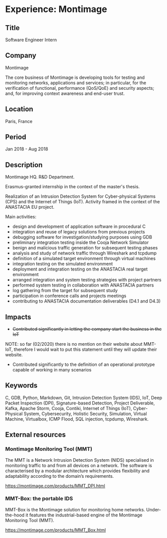 # Experience: Montimage

## Title

Software Engineer Intern

## Company

Montimage

The core business of Montimage is developing tools for testing and monitoring networks, applications and services; in particular, for the verification of functional, performance (QoS/QoE) and security aspects; and, for improving context awareness and end-user trust.

## Location

Paris, France

## Period

Jan 2018 - Aug 2018

## Description

Montimage HQ. R&D Department.

Erasmus-granted internship in the context of the master's thesis.

Realization of an Intrusion Detection System for Cyber-physical Systems (CPS) and the Internet of Things (IoT). Activity framed in the context of the ANASTACIA EU project.

Main activities:

* design and development of application software in procedural C
* integration and reuse of legacy solutions from previous projects
* debugging software for investigation/studying purposes using GDB
* preliminary integration testing inside the Cooja Network Simulator
* benign and malicious traffic generation for subsequent testing phases
* analysis and study of network traffic through Wireshark and tcpdump
* definition of a simulated target environment through virtual machines
* integration testing on the simulated environment
* deployment and integration testing on the ANASTACIA real target environment
* arranged integration and system testing strategies with project partners
* performed system testing in collaboration with ANASTACIA partners
* log gathering from the target for subsequent study
* participation in conference calls and projects meetings
* contributing to ANASTACIA documentation deliverables (D4.1 and D4.3)

## Impacts

* ~~Contributed significantly in letting the company start the business in the IoT~~

NOTE: so far (02/2020) there is no mention on their website about MMT-IoT, therefore I would wait to put this statement until they will update their website.

* Contributed significantly to the definition of an operational prototype capable of working in many scenarios

## Keywords

C, GDB, Python, Markdown, Git, Intrusion Detection System (IDS), IoT, Deep
Packet Inspection (DPI), Signature-based Detection, Project Deliverable, Kafka,
Apache Storm, Cooja, Contiki, Internet of Things (IoT), Cyber-Physical System,
Cybersecurity, Holistic Security, Simulation, Virtual Machine, Virtualbox, ICMP
Flood, SQL injection, tcpdump, Wireshark.

## External resources

### Montimage Monitoring Tool (MMT)

The MMT is a Network Intrusion Detection System (NIDS) specialised in monitoring traffic to and from all devices on a network. The software is characterised by a modular architecture which provides flexibility and adaptability according to the domain’s requirements.

<https://montimage.com/products/MMT_DPI.html>

### MMT-Box: the portable IDS

MMT-Box is the Montimage solution for monitoring home networks. Under-the-hood it features the industrial-based engine of the Montimage Monitoring Tool (MMT).

<https://montimage.com/products/MMT_Box.html>
